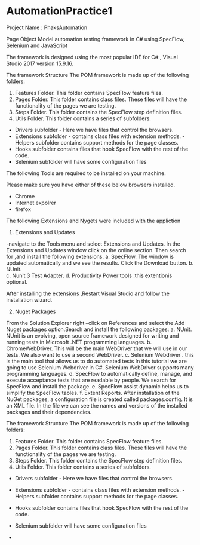 # AutomationPractice1
Project Name : PhaksAutomation

Page Object Model automation testing framework in C# using SpecFlow, Selenium and JavaScript

The framework is designed using the most popular IDE for C# , Visual Studio 2017 version 15.9.16.

The framework Structure 
The POM framework is made up of the following folders:
 

1.	Features Folder. This folder contains SpecFlow feature files. 
2.	Pages Folder. This folder contains class files. These files will have the functionality of the pages we are testing. 
3.	Steps Folder. This folder contains the SpecFlow step definition files. 
4.	Utils Folder.  This folder contains a series of subfolders. 
- Drivers subfolder - Here we have files that control the browsers. 
- Extensions subfolder - contains class files with extension methods.
 -Helpers subfolder contains  support methods for the page classes. 
- Hooks subfolder contains files that hook SpecFlow with the rest of the code. 
- Selenium subfolder will have some configuration files

The following Tools are required to be installed on your machine.

Please make sure you have either of these below browsers installed.
- Chrome
- Internet expolrer
- firefox

The following Extensions and Nygets were included with the appliction

1.	Extensions and Updates

-navigate to the Tools menu and select Extensions and Updates. In the Extensions and Updates window click on the online section. Then search for ,and install the following extensions.
a.  SpecFlow. The window is updated automatically and we see the results. Click the Download button.
b.  NUnit.  
c.  Nunit 3 Test Adapter.
d.  Productivity Power tools .this extentionis optional.

After installing the extensions ,Restart Visual Studio and follow the installation wizard.
 
2.	Nuget Packages

From the Solution Explorer right –click on References and select the Add Nuget packages option.Search and install the following packages:
a.  NUnit. NUnit is an evolving, open source framework designed for writing and running tests in Microsoft .NET programming languages. 
b.  ChromeWebDriver. This will be the main WebDriver that we will use in our tests. We also want to use a second WebDriver.
c.  Selenium Webdriver . this is the main tool that allows us to do automated tests In this tutorial we are going to use Selenium Webdriver in C#. Selenium WebDriver supports many programming languages.
d.  SpecFlow to automatically define, manage, and execute acceptance tests that are readable by people. We search for SpecFlow and install the package. 
e.  SpecFlow assist dynamic  helps us to simplify the SpecFlow tables. 
f.  Extent Reports.
After installation of the NuGet packages, a configuration file is created called packages.config. It is an XML file. In the file we can see the names and versions of the installed packages and their dependencies.
 
The framework Structure 
The POM framework is made up of the following folders:
 
1.	Features Folder. This folder contains SpecFlow feature files. 
2.	Pages Folder. This folder contains class files. These files will have the functionality of the pages we are testing. 
3.	Steps Folder. This folder contains the SpecFlow step definition files. 
4.	Utils Folder.  This folder contains a series of subfolders. 
- Drivers subfolder - Here we have files that control the browsers. 
- Extensions subfolder - contains class files with extension methods.
 -Helpers subfolder contains  support methods for the page classes. 
- Hooks subfolder contains files that hook SpecFlow with the rest of the code. 
- Selenium subfolder will have some configuration files



- 

